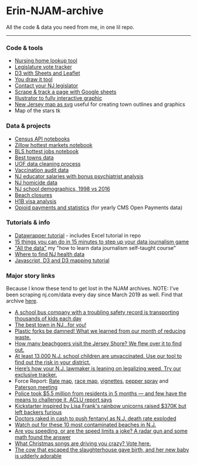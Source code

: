# Erin-NJAM-archive
All the code &amp; data you need from me, in one lil repo.
___
### Code & tools
- [Nursing home lookup tool](https://github.com/njam-data/Nursing-home-lookup-tool)
- [Legislature vote tracker](https://github.com/njam-data/NJAM-legislature-vote-tracker)
- [D3 with Sheets and Leaflet](https://github.com/njam-data/d3-sheets-leaflet-layers)
- [You draw it tool](https://github.com/njam-data/NJAM-you-draw-it)
- [Contact your NJ legislator](https://github.com/njam-data/contact-nj-leg)
- [Scrape & track a page with Google sheets](https://github.com/njam-data/google-sheets-scraper) 
- [Illustrator to fully interactive graphic](https://github.com/njam-data/Illustrator-to-fully-interactive-graphic) 
- [New Jersey map as svg](https://github.com/njam-data/New-Jersey-svgs-2) useful for creating town outlines and graphics
- Map of the stars tk

### Data & projects
- [Census API notebooks](https://github.com/njam-data/Census-API-notebooks)
- [Zillow hottest markets notebook](https://github.com/njam-data/Zillow-hottest-markets-notebook)
- [BLS hottest jobs notebook](https://github.com/njam-data/BLS-hottest-jobs-notebook)
- [Best towns data](https://github.com/njam-data/Best-towns-data)
- [UOF data cleaning process](https://github.com/njam-data/uof-data-cleaning-1)
- [Vaccination audit data](https://data.world/njdotcom/vaccination-audit-data)
- [NJ educator salaries with bonus psychiatrist analysis](https://data.world/njdotcom/nj-teacher-salaries)
- [NJ homicide data](https://data.world/njdotcom/nj-homicide-data)
- [NJ school demographics, 1998 vs 2016](https://data.world/epetenko/nj-school-demographics-1998-vs-2016) 
- [Beach closures](https://github.com/njam-data/beach-closures)
- [H1B visa analysis](https://github.com/epetenko/h1b-visas)
- [Opioid payments and statistics](https://github.com/njam-data/Opioid_payments_and_statistics) (for yearly CMS Open Payments data)


### Tutorials & info
- [Datawrapper tutorial](https://github.com/epetenko/datawrapper-tutorial/blob/master/Part_2_chart.md) - includes Excel tutorial in repo
- [15 things you can do in 15 minutes to step up your data journalism game](https://github.com/njam-data/15-things-for-dj)
- ["All the data"](https://github.com/njam-data/all-the-data) my "how to learn data journalism self-taught course"
- [Where to find NJ health data](https://github.com/njam-data/health-data-collection) 
- [Javascript, D3 and D3 mapping tutorial](https://github.com/njam-data/nicar18-javascript)

### Major story links
Because I know these tend to get lost in the NJAM archives. NOTE: I've been scraping nj.com/data every day since March 2019 as well. Find that archive [here](https://docs.google.com/spreadsheets/d/1CtXpQJQEa5cNdes3qsAUucYxb2bOS3r2jwxgAcZvfeg/edit?usp=sharing).

- [A school bus company with a troubling safety record is transporting thousands of kids each day](https://www.nj.com/news/2019/06/a-school-bus-company-with-a-troubling-safety-record-is-transporting-thousands-of-kids-each-day.html)
- [The best town in NJ...for you!](https://projects.nj.com/data/besttowns/index.html)
- [Plastic forks be damned! What we learned from our month of reducing waste.](https://www.nj.com/news/2019/08/plastic-forks-be-damned-what-we-learned-from-our-month-of-reducing-waste.html)
- [How many beachgoers visit the Jersey Shore? We flew over it to find out.](https://expo.nj.com/news/g66l-2019/08/80df18bd046430/how-many-beachgoers-visit-the-jersey-shore-we-flew-over-it-to-find-out.html)
- [At least 13,000 N.J. school children are unvaccinated. Use our tool to find out the risk in your district.](https://www.nj.com/news/2019/04/13000-nj-school-children-are-unvaccinated-use-our-tool-to-find-out-the-risk-in-your-district.html)
- [Here’s how your N.J. lawmaker is leaning on legalizing weed. Try our exclusive tracker.](https://www.nj.com/marijuana/2019/03/heres-how-your-nj-lawmaker-is-leaning-on-legalizing-weed-click-our-exclusive-tracker.html) 
- Force Report: [Rate map](https://www.nj.com/news/2018/11/see_how_often_police_in_every_nj_town_punch_kick_or_use_other_force_during_arrests_map.html), [race map](https://www.nj.com/news/2018/12/see-how-often-cops-use-force-on-black-people-in-your-town-map.html), [vignettes](https://www.nj.com/news/2018/11/nj_excessive_force_police_use_of_force_the_force_report.html), [pepper spray](https://expo.nj.com/news/g66l-2019/01/d07722da285213/these-25-police-departments-use-pepper-spray-the-most-in-nj.html) and [Paterson meeting](https://www.nj.com/news/2019/04/stop-killing-black-people-heres-how-residents-theyre-treated-by-police-in-this-nj-town.html)
- [Police took $5.5 million from residents in 5 months — and few have the means to challenge it, ACLU report says](https://www.nj.com/news/2018/12/police-took-55-million-from-residents-in-5-months-and-few-have-the-means-to-challenge-it-aclu-report-says.html)
- [Kickstarter inspired by Lisa Frank's rainbow unicorns raised $370K but left backers furious](https://www.nj.com/news/2018/10/kickstarter_inspired_by_lisa_franks_rainbow_unicorns_raised_370k_but_left_backers_furious.html)
- [Doctors raked in cash to push fentanyl as N.J. death rate exploded](https://www.nj.com/healthfit/2017/06/doctors_raked_in_cash_to_push_powerful_fentanyl_as_nj_death_rate_soared.html)
- [Watch out for these 10 most contaminated beaches in N.J.](https://www.nj.com/data/2018/06/watch_out_for_these_10_most_contaminated_beaches_i.html) 
- [Are you speeding, or are the speed limits a joke? A radar gun and some math found the answer](https://www.nj.com/data/2018/08/should_the_speed_limit_on_njs_highways_be_higher_we_used_a_radar_gun_to_find_the_answer.html)
- [What Christmas songs are driving you crazy? Vote here.](https://www.nj.com/data/2017/12/vote_on_the_christmas_songs_driving_you_crazy.html)
- [The cow that escaped the slaughterhouse gave birth, and her new baby is udderly adorable](https://www.nj.com/sussex-county/2018/12/the-cow-that-escaped-the-slaughterhouse-gave-birth-and-her-new-baby-is-utterly-adorable.html)
